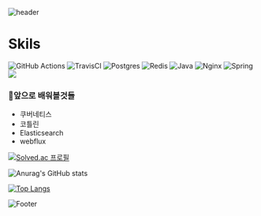 ![header](https://capsule-render.vercel.app/api?type=waving&color=timeGradient&height=190&section=header&text=To%20Infinity,%20and%20Beyond!&fontSize=40&animation=twinkling)

# Skils
![GitHub Actions](https://img.shields.io/badge/github%20actions-%232671E5.svg?style=for-the-badge&logo=githubactions&logoColor=white)
![TravisCI](https://img.shields.io/badge/travis%20ci-%232B2F33.svg?style=for-the-badge&logo=travis&logoColor=white)
![Postgres](https://img.shields.io/badge/postgres-%23316192.svg?style=for-the-badge&logo=postgresql&logoColor=white)
![Redis](https://img.shields.io/badge/redis-%23DD0031.svg?style=for-the-badge&logo=redis&logoColor=white)
![Java](https://img.shields.io/badge/java-%23ED8B00.svg?style=for-the-badge&logo=java&logoColor=white)
![Nginx](https://img.shields.io/badge/nginx-%23009639.svg?style=for-the-badge&logo=nginx&logoColor=white)
![Spring](https://img.shields.io/badge/spring-%236DB33F.svg?style=for-the-badge&logo=spring&logoColor=white)
<img src="https://img.shields.io/badge/Amazons3-569A31?style=for-the-badge&logo=amazons3&logoColor=black">

### 🙆앞으로 배워볼것들
- 쿠버네티스 
- 코틀린 
- Elasticsearch 
- webflux 


[![Solved.ac
프로필](http://mazassumnida.wtf/api/mini/generate_badge?boj=jhdl0157)](https://solved.ac/jhdl0157)

![Anurag's GitHub stats](https://github-readme-stats.vercel.app/api?username=jhdl0157&show_icons=true&theme=radical)

[![Top Langs](https://github-readme-stats.vercel.app/api/top-langs/?username=jhdl0157&hide=javascript,html,Mustache,Css&layout=compact)](https://github.com/jhdl0157/github-readme-stats)






![Footer](https://capsule-render.vercel.app/api?type=waving&color=timeGradient&height=100&section=footer)
